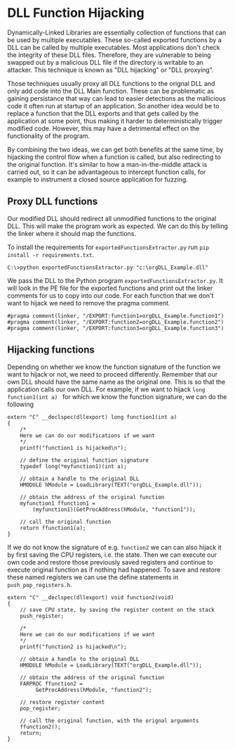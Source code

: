 # DLL Function Hijacking
Dynamically-Linked Libraries are essentially collection of functions that can be used by multiple executables. These so-called exported functions by a DLL can be called by multiple executables. Most applications don't check the integrity of these DLL files. Therefore, they are vulnerable to being swapped out by a malicious DLL file if the directory is writable to an attacker. This technique is known as "DLL hijacking" or "DLL proxying".

Those techniques usually proxy all DLL functions to the orignal DLL and only add code into the DLL Main function. These can be problematic as gaining persistance that way can lead to easier detections as the mallicious code it often run at startup of an application. So another idea would be to replace a function that the DLL exports and that gets called by the application at some point, thus making it harder to deterministically trigger modified code. However, this may have a detrimental effect on the functionality of the program.

By combining the two ideas, we can get both benefits at the same time, by hijacking the control flow when a function is called, but also redirecting to the original function. It's similar to how a man-in-the-middle attack is carried out, so it can be advantageous to intercept function calls, for example to instrument a closed source application for fuzzing.


## Proxy DLL functions
Our modified DLL should redirect all unmodified functions to the original DLL. This will make the program work as expected. We can do this by telling the linker where it should map the functions.

To install the requirements for ```exportedFunctionsExtractor.py``` run ```pip install -r requirements.txt```.

```
C:\>python exportedFunctionsExtractor.py "c:\orgDLL_Example.dll"
```
We pass the DLL to the Python program ```exportedFunctionsExtractor.py```. It will look in the PE file for the exported functions and print out the linker comments for us to copy into our code. For each function that we don't want to hijack we need to remove the pragma comment.
```
#pragma comment(linker, "/EXPORT:function1=orgDLL_Example.function1")
#pragma comment(linker, "/EXPORT:function2=orgDLL_Example.function2")
#pragma comment(linker, "/EXPORT:function3=orgDLL_Example.function3")
```

## Hijacking functions
Depending on whether we know the function signature of the function we want to hijack or not, we need to proceed differently. Remember that our own DLL should have the same name as the original one. This is so that the application calls our own DLL.
For example, if we want to hijack ```long function1(int a) ``` for which we know the function signature, we can do the following

```
extern "C" __declspec(dllexport) long function1(int a)
{
    /*
    Here we can do our modifications if we want
    */
    printf("function1 is hijacked\n");

    // define the original function signature
    typedef long(*myfunction1)(int a);

    // obtain a handle to the original DLL
    HMODULE hModule = LoadLibrary(TEXT("orgDLL_Example.dll"));

    // obtain the address of the original function
    myfunction1 ffunction1 =
        (myfunction1)(GetProcAddress(hModule, "function1"));

    // call the original function
    return ffunction1(a);
}
```

If we do not know the signature of e.g. ```function2``` we can can also hijack it by first saving the CPU registers, i.e. the state. Then we can execute our own code and restore those previously saved registers and continue to execute original function as if nothing had happened. To save and restore these named registers we can use the define statements in ```push_pop_registers.h```.

```
extern "C" __declspec(dllexport) void function2(void)
{
    // save CPU state, by saving the register content on the stack
    push_register;

    /*
    Here we can do our modifications if we want
    */
    printf("function2 is hijacked\n");

    // obtain a handle to the original DLL
    HMODULE hModule = LoadLibrary(TEXT("orgDLL_Example.dll"));

    // obtain the address of the original function
    FARPROC ffunction2 =
         GetProcAddress(hModule, "function2");

    // restore register content
    pop_register;

    // call the original function, with the orignal arguments
    ffunction2();
    return;
}
```
